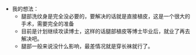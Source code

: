 - 我的想法：
	- 腿部洗纹身是完全没必要的，要解决的话就是直接植皮，这是一个很大的手术，需要完全的准备
	- 目前是计划继续攻读博士，这样的话腿部植皮等博士毕业后，就业了再去解决吧。
	- 腿部一般来说没什么影响，最差情况就是穿长袜就行了。